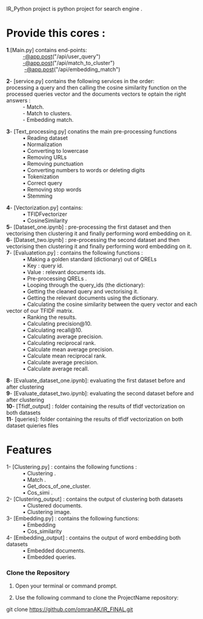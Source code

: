 IR_Python project is python project for search engine  .
# Provide this cores :
**1**.[Main.py] contains end-points: <br/>
       $~~~~~~~~~~~$-@app.post("/api/user_query")<br/>
       $~~~~~~~~~~~$-@app.post("/api/match_to_cluster")<br/>
       $~~~~~~~~~~~$ -@app.post("/api/embedding_match")<br/>

**2**- [service.py] contains the following services in the order: <br/>
  processing a query and then calling the cosine similarity function on the processed queries vector and the documents vectors te optain the right answers :<br/>
    $~~~~~~~~~~~$-	Match.<br/>
    $~~~~~~~~~~~$-	Match to clusters.<br/>
    $~~~~~~~~~~~$-	Embedding match.<br/>

**3**- [Text_processing.py] conatins the main pre-processing functions<br/>
    $~~~~~~~~~~~$• Reading dataset<br/>
    $~~~~~~~~~~~$• Normalization <br/>
    $~~~~~~~~~~~$• Converting to lowercase <br/>
    $~~~~~~~~~~~$• Removing URLs<br/>
    $~~~~~~~~~~~$• Removing punctuation<br/>
    $~~~~~~~~~~~$• Converting numbers to words or deleting digits<br/>
    $~~~~~~~~~~~$• Tokenization <br/>
    $~~~~~~~~~~~$• Correct query<br/>
    $~~~~~~~~~~~$• Removing stop words<br/>
    $~~~~~~~~~~~$• Stemming <br/>

**4**- [Vectorization.py] contains:<br/>
    $~~~~~~~~~~~$• TFIDFvectorizer<br/>
    $~~~~~~~~~~~$• CosineSimilarity<br/>
**5**- [Dataset_one.ipynb] : pre-processing the first dataset and then vectorising then clustering it and finally performing word embedding on it.<br/>
**6**- [Dataset_two.ipynb] : pre-processing the second dataset and then vectorising then clustering it and finally performing word embedding on it.<br/>
**7**- [Evaluatetion.py] : contains the following functions :<br/>
    $~~~~~~~~~~~$• Making  a golden standard (dictionary) out of QRELs  <br/>
    $~~~~~~~~~~~$•	Key : query id.<br/>
    $~~~~~~~~~~~$• Value : relevant documents ids.<br/>
    $~~~~~~~~~~~$• Pre-processing QRELs .<br/>
    $~~~~~~~~~~~$• Looping through the query_ids (the dictionary):<br/>
    $~~~~~~~~~~~$• Getting the cleaned query and vectorising it.<br/>
    $~~~~~~~~~~~$• Getting the relevant documents using the dictionary.<br/>
    $~~~~~~~~~~~$• Calculating the cosine similarity between the query vector and each vector of our TFIDF matrix.<br/>
    $~~~~~~~~~~~$• Ranking the results.<br/>
    $~~~~~~~~~~~$• Calculating precision@10.<br/>
    $~~~~~~~~~~~$• Calculating recall@10.<br/>
    $~~~~~~~~~~~$• Calculating average precision.<br/>
    $~~~~~~~~~~~$• Calculating reciprocal rank.<br/>
    $~~~~~~~~~~~$• Calculate mean average precision. <br/>
    $~~~~~~~~~~~$• Calculate mean reciprocal rank.<br/>
    $~~~~~~~~~~~$• Calculate average precision.<br/>
    $~~~~~~~~~~~$• Calculate average recall.<br/>

**8**- [Evaluate_dataset_one.ipynb]: evaluating the first dataset before and after clustering<br/>
**9**- [Evaluate_dataset_two.ipynb]: evaluating the second dataset before and after clustering<br/>
**10**- [Tfidf_output] : folder containing the results of tfidf vectorization on both datasets<br/>
**11**- [queries]: folder containing the results of tfidf vectorization on both dataset quieries files<br/>
# Features

1- [Clustering.py]  : contains the following functions :<br/>
    $~~~~~~~~~~~$• Clustering . <br/>
    $~~~~~~~~~~~$• Match .<br/>
    $~~~~~~~~~~~$• Get_docs_of_one_cluster.<br/>
    $~~~~~~~~~~~$• Cos_simi .<br/>
2- [Clustering_output]  : contains the output of clustering both datasets<br/>
    $~~~~~~~~~~~$• Clustered documents.<br/>
    $~~~~~~~~~~~$• Clustering image.<br/>
3- [Embedding.py]  : contains the following functions:<br/>
    $~~~~~~~~~~~$• Embedding<br/>
    $~~~~~~~~~~~$• Cos_similarity<br/>
4- [Embedding_output] : contains the output of word embedding both datasets<br/>
    $~~~~~~~~~~~$• Embedded documents.<br/>
    $~~~~~~~~~~~$• Embedded queries.  <br/>

### Clone the Repository<br/>

1. Open your terminal or command prompt.<br/>

2. Use the following command to clone the ProjectName repository:<br/>

git clone https://github.com/omranAK/IR_FINAL.git<br/>
